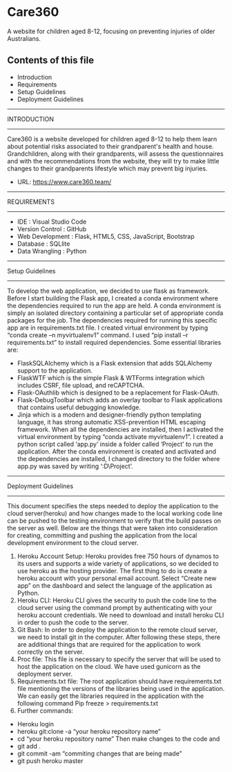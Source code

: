 # Care360
A website for children aged 8-12, focusing on preventing injuries of older Australians.

## Contents of this file

* Introduction
* Requirements
* Setup Guidelines
* Deployment Guidelines

---------------------------------------------------------------------------
INTRODUCTION

--------------------------------------

Care360 is a website developed for children aged 8-12 to help them learn about potential risks associated to their grandparent's health and house. Grandchildren, along with their grandparents, will assess the questionnaires and with the recommendations from the website, they will try to make little changes to their grandparents lifestyle which may prevent big injuries.

* URL: https://www.care360.team/

--------------------------------------

REQUIREMENTS

--------------------------------------

* IDE : Visual Studio Code 
* Version Control : GitHub 
* Web Development : Flask, HTML5, CSS, JavaScript, Bootstrap
* Database : SQLlite 
* Data Wrangling : Python

--------------------------------------

Setup Guidelines

--------------------------------------

To develop the web application, we decided to use flask as framework. Before I start building the Flask app, I created a conda environment where the dependencies required to run the app are held. A conda environment is simply an isolated directory containing a particular set of appropriate conda packages for the job. The dependencies required for running this specific app are in requirements.txt file. I created virtual environment by typing “conda create –n myvirtualenv1” command.
I used “pip install –r requirements.txt” to install required dependencies. Some essential libraries are:
* FlaskSQLAlchemy which is a Flask extension that adds SQLAlchemy support to the application.
* FlaskWTF which is the simple Flask & WTForms integration which includes CSRF, file upload, and reCAPTCHA.
* Flask-OAuthlib which is designed to be a replacement for Flask-OAuth.
* Flask-DebugToolbar which adds an overlay toolbar to Flask applications that contains useful debugging knowledge.
* Jinja which is a modern and designer-friendly python templating language, it has strong automatic XSS-prevention HTML escaping framework.
When all the dependencies are installed, then I activated the virtual environment by typing “conda activate myvirtualenv1”. I created a python script called ‘app.py’ inside a folder called ‘Project’ to run the application.
After the conda environment is created and activated and the dependencies are installed, I changed directory to the folder where app.py was saved by writing ‘:D\Project’.

---------------------------------------------

Deployment Guidelines

------------------------------------------------

This document specifies the steps needed to deploy the application to the cloud server(heroku) and how changes made to the local working code line can be pushed to the testing environment to verify that the build passes on the server as well.
Below are the things that were taken into consideration for creating, committing and pushing the application from the local development environment to the cloud server.
1. Heroku Account Setup: Heroku provides free 750 hours of dynamos to its users and supports a wide variety of applications, so we decided to use heroku as the hosting provider. The first thing to do is create a heroku account with your personal email account. Select “Create new app” on the dashboard and select the language of the application as Python.
2. Heroku CLI: Heroku CLI gives the security to push the code line to the cloud server using the command prompt by authenticating with your heroku account credentials. We need to download and install heroku CLI in order to push the code to the server.
3. Git Bash: In order to deploy the application to the remote cloud server, we need to install git in the computer. After following these steps, there are additional things that are required for the application to work correctly on the server.
4. Proc file: This file is necessary to specify the server that will be used to host the application on the cloud. We have used gunicorn as the deployment server.
5. Requirements.txt file: The root application should have requirements.txt file mentioning the versions of the libraries being used in the application. We can easily get the libraries required in the application with the following command Pip freeze > requirements.txt
6. Further commands:
* Heroku login
* heroku git:clone -a “your heroku repository name”
* cd “your heroku repository name”
Then make changes to the code and
* git add .
* git commit -am “commiting changes that are being made”
* git push heroku master
